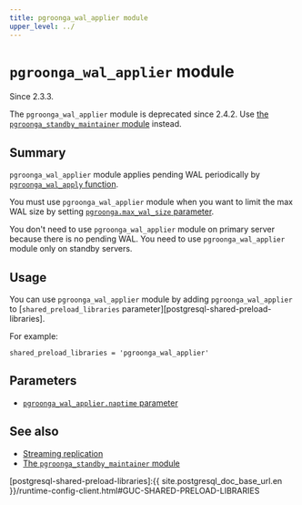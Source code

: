 ```yaml
---
title: pgroonga_wal_applier module
upper_level: ../
---
```


# `pgroonga_wal_applier` module

Since 2.3.3.

The `pgroonga_wal_applier` module is deprecated since 2.4.2. Use [the `pgroonga_standby_maintainer` module][pgroonga-standby-maintainer] instead.

## Summary

`pgroonga_wal_applier` module applies pending WAL periodically by [`pgroonga_wal_apply` function][pgroonga-wal-apply].

You must use `pgroonga_wal_applier` module when you want to limit the max WAL size by setting [`pgroonga.max_wal_size` parameter][max-wal-size].

You don't need to use `pgroonga_wal_applier` module on primary server because there is no pending WAL. You need to use `pgroonga_wal_applier` module only on standby servers.

## Usage

You can use `pgroonga_wal_applier` module by adding `pgroonga_wal_applier` to [`shared_preload_libraries` parameter][postgresql-shared-preload-libraries].

For example:

```text
shared_preload_libraries = 'pgroonga_wal_applier'
```

## Parameters

  * [`pgroonga_wal_applier.naptime` parameter][pgroonga-wal-applier-naptime]

## See also

  * [Streaming replication][streaming-replication]
  * [The `pgroonga_standby_maintainer` module][pgroonga-standby-maintainer]

[pgroonga-standby-maintainer]:../modules/pgroonga-standby-maintainer.html

[pgroonga-wal-apply]:../functions/pgroonga-wal-apply.html

[max-wal-size]:../parameters/max-wal-size.html

[postgresql-shared-preload-libraries]:{{ site.postgresql_doc_base_url.en }}/runtime-config-client.html#GUC-SHARED-PRELOAD-LIBRARIES

[pgroonga-wal-applier-naptime]:../parameters/pgroonga-wal-applier-naptime.html

[streaming-replication]:../streaming-replication.html
